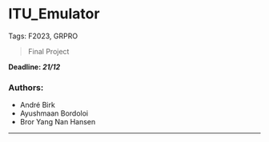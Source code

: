 # ITU_Emulator
Tags:
F2023, GRPRO
>Final Project

**Deadline: *21/12*** 

### **Authors:**
 - André Birk
 - Ayushmaan Bordoloi
 - Bror Yang Nan Hansen

***